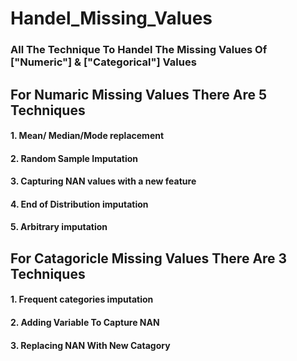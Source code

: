 # Handel_Missing_Values
### All The Technique To Handel The Missing Values Of  ["Numeric"] &amp; ["Categorical"] Values

## For Numaric Missing Values There Are 5 Techniques

#### 1. Mean/ Median/Mode replacement
#### 2. Random Sample Imputation
#### 3. Capturing NAN values with a new feature
#### 4. End of Distribution imputation
#### 5. Arbitrary imputation



## For Catagoricle Missing Values There Are 3 Techniques

#### 1. Frequent categories imputation
#### 2. Adding Variable To Capture NAN
#### 3. Replacing NAN With New Catagory
